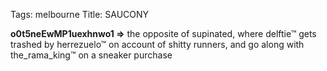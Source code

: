 Tags: melbourne
Title: SAUCONY
  
**o0t5neEwMP1uexhnwo1 =>** the opposite of supinated, where delftie™ gets trashed by herrezuelo™ on account of shitty runners, and go along with the_rama_king™ on a sneaker purchase